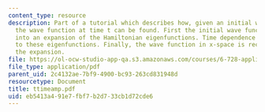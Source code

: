 ```yaml
---
content_type: resource
description: Part of a tutorial which describes how, given an initial wave function,
  the wave function at time t can be found. First the initial wave function is decomposed
  into an expansion of the Hamiltonian eigenfunctions. Time dependence is then applied
  to these eigenfunctions. Finally, the wave function in x-space is recreated from
  the expansion.
file: https://ol-ocw-studio-app-qa.s3.amazonaws.com/courses/6-728-applied-quantum-and-statistical-physics-fall-2006/eb5413a491e7fbf7b2d733cb1d72cde6_ttimeamp.pdf
file_type: application/pdf
parent_uid: 2c4132ae-7bf9-4900-bc93-263cd831948d
resourcetype: Document
title: ttimeamp.pdf
uid: eb5413a4-91e7-fbf7-b2d7-33cb1d72cde6
---
```

